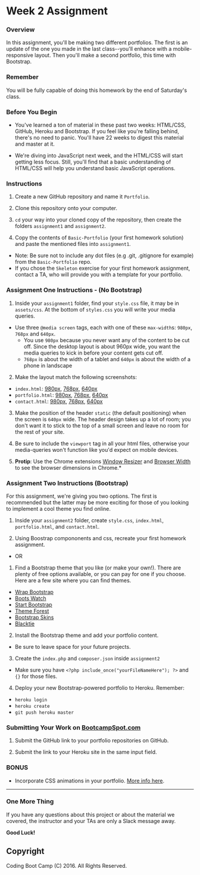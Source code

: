 # Week 2 Assignment

### Overview
In this assignment, you'll be making two different portfolios. The first is an update of the one you made in the last class--you'll enhance with a mobile-responsive layout. Then you'll make a second portfolio, this time with Bootstrap.

### Remember

You will be fully capable of doing this homework by the end of Saturday's class.

### Before You Begin

* You've learned a ton of material in these past two weeks: HTML/CSS, GitHub, Heroku and Bootstrap. If you feel like you're falling behind, there's no need to panic. You'll have 22 weeks to digest this material and master at it. 

* We're diving into JavaScript next week, and the HTML/CSS will start getting less focus. Still, you'll find that a basic understanding of HTML/CSS will help you understand basic JavaScript operations.


### Instructions
1. Create a new GitHub repository and name it `Portfolio`.

2. Clone this repository onto your computer.

3. `cd` your way into your cloned copy of the repository, then create the folders `assignment1` and `assignment2`.

4. Copy the contents of `Basic-Portfolio` (your first homework solution) and paste the mentioned files into `assignment1`.
  * Note: Be sure not to include any dot files (e.g .git, .gitignore for example) from the `Basic-Portfolio` repo.
  * If you chose the `Skeleton` exercise for your first homework assignment, contact a TA, who will provide you with a template for your portfolio.


### Assignment One Instructions - (No Bootstrap)
1. Inside your `assignment1` folder, find your `style.css` file, it may be in `assets/css`. At the bottom of `styles.css` you will write your media queries.
  * Use three `@media screen` tags, each with one of these `max-width`s: `980px`, `768px` and `640px`.
    * You use `980px` because you never want any of the content to be cut off. Since the desktop layout is about 960px wide, you want the media queries to kick in before your content gets cut off.
    * `768px` is about the width of a tablet and `640px` is about the width of a phone in landscape

2. Make the layout match the following screenshots:
  * `index.html`: [980px](Images/980-index.jpg), [768px](Images/768-index.jpg), [640px](Images/640-index.jpg)
  * `portfolio.html`: [980px](Images/980-portfolio.jpg), [768px](Images/768-portfolio.jpg), [640px](Images/640-portfolio.jpg)
  * `contact.html`: [980px](Images/980-contact.jpg), [768px](Images/768-contact.jpg), [640px](Images/640-contact.jpg)

3. Make the position of the header `static` (the default positioning) when the screen is `640px` wide. The header design takes up a lot of room; you don't want it to stick to the top of a small screen and leave no room for the rest of your site.

4. Be sure to include the `viewport` tag in all your html files, otherwise your media-queries won't function like you'd expect on mobile devices.

5. **Protip**: Use the Chrome extensions [Window Resizer](https://chrome.google.com/webstore/detail/window-resizer/kkelicaakdanhinjdeammmilcgefonfh) and [Browser Width](https://chrome.google.com/webstore/detail/browser-width/mlnegepkjlccabakompdmbcmdieaideh) to see the browser dimensions in Chrome.*

### Assignment Two Instructions (Bootstrap)
For this assignment, we're giving you two options. The first is recommended but the latter may be more exciting for those of you looking to implement a cool theme you find online.

1. Inside your `assignment2` folder, create `style.css`, `index.html`, `portfolio.html`, and `contact.html`.

2. Using Boostrap compononents and css, recreate your first homework assignment.

- OR

1. Find a Bootstrap theme that you like (or make your own!). There are plenty of free options available, or you can pay for one if you choose. Here are a few site where you can find themes.
  * [Wrap Bootstrap](https://wrapbootstrap.com/themes/portfolios)
  * [Boots Watch](https://bootswatch.com/)
  * [Start Bootstrap](http://startbootstrap.com/template-categories/portfolios/)
  * [Theme Forest](http://themeforest.net/tags/bootstrap)
  * [Bootstrap Skins](https://www.bootstrapskins.com/)
  * [Blacktie](http://blacktie.co/tag/portfolio/)

2. Install the Bootstrap theme and add your portfolio content.
  * Be sure to leave space for your future projects. 

3. Create the `index.php` and `composer.json` inside `assignment2`
  * Make sure you have `<?php include_once("yourFileNameHere"); ?>` and `{}` for those files.

4. Deploy your new Bootstrap-powered portfolio to Heroku. Remember:
  * `heroku login`
  * `heroku create`
  * `git push heroku master`

### Submitting Your Work on [BootcampSpot.com](http://bootcampspot.com/)

1. Submit the GitHub link to your portfolio repositories on GitHub.

2. Submit the link to your Heroku site in the same input field.


### BONUS
* Incorporate CSS animations in your portfolio. [More info here](http://www.w3schools.com/css/css3_animations.asp).

-------
### One More Thing
If you have any questions about this project or about the material we covered, the instructor and your TAs are only a Slack message away.

**Good Luck!**

## Copyright
Coding Boot Camp (C) 2016. All Rights Reserved.
